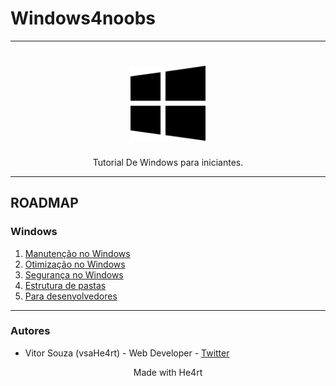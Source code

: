 # Windows4noobs
<hr>
<h1 align="center">
  <img src="/imagens/windows.png" alt="tux" width="120">
</h1>

<p align="center">Tutorial De Windows para iniciantes.</p>
<hr>

## ROADMAP

### Windows

  1. [Manutenção no Windows](/1-Manutenção%20no%20Windows/Manutenção%20no%20Windows.md)
  2. [Otimização no Windows](/2-Otimização%20no%20Windows/Otimização%20no%20Windows.md)
  3. [Segurança no Windows](/3-Segurança%20no%20Windows/segurança%20no%20windows.md)
  4. [Estrutura de pastas](/4-Estrutura%20de%20pastas/Estrutura%20de%20pastas.md)
  5. [Para desenvolvedores](/5-Para%20desenvolvedores/Para%20desenvolvedores.md)
  <hr>
<h3>Autores</h3>


* Vitor Souza (vsaHe4rt) - Web Developer - [Twitter](https://twitter.com/vsaHe4rt)

<p align="center">Made with He4rt</p>
